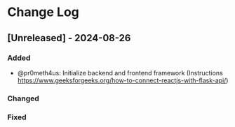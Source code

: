 
# Change Log

## [Unreleased] - 2024-08-26

### Added
- @pr0meth4us: Initialize backend and frontend framework (Instructions https://www.geeksforgeeks.org/how-to-connect-reactjs-with-flask-api/)

### Changed

### Fixed
